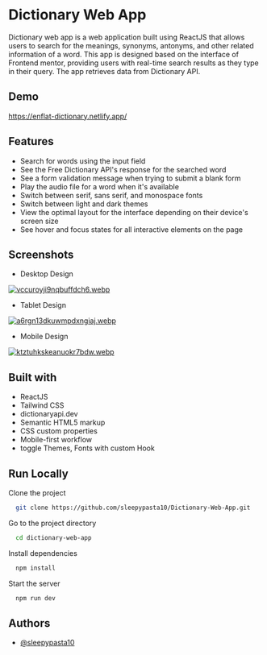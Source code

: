 
# Dictionary Web App

Dictionary web app is a web application built using ReactJS that allows users to search for the meanings, synonyms, antonyms, and other related information of a word. This app is designed based on the interface of Frontend mentor, providing users with real-time search results as they type in their query. The app retrieves data from Dictionary API.

## Demo

https://enflat-dictionary.netlify.app/


## Features

- Search for words using the input field
- See the Free Dictionary API's response for the searched word
- See a form validation message when trying to submit a blank form
- Play the audio file for a word when it's available
- Switch between serif, sans serif, and monospace fonts
- Switch between light and dark themes
- View the optimal layout for the interface depending on their device's screen size
- See hover and focus states for all interactive elements on the page


## Screenshots
- Desktop Design

[![vccuroyji9nqbuffdch6.webp](https://i.postimg.cc/x84Lgy2Q/vccuroyji9nqbuffdch6.webp)](https://postimg.cc/Pv1L5DJV)

- Tablet Design

[![a6rgn13dkuwmpdxngiaj.webp](https://i.postimg.cc/c1wtrnCP/a6rgn13dkuwmpdxngiaj.webp)](https://postimg.cc/w3xjr3hk)

- Mobile Design

[![ktztuhkskeanuokr7bdw.webp](https://i.postimg.cc/Z5ryyhC4/ktztuhkskeanuokr7bdw.webp)](https://postimg.cc/zyGf96Cc)

## Built with
- ReactJS
- Tailwind CSS
- dictionaryapi.dev
- Semantic HTML5 markup
- CSS custom properties
- Mobile-first workflow
- toggle Themes, Fonts with custom Hook


## Run Locally

Clone the project

```bash
  git clone https://github.com/sleepypasta10/Dictionary-Web-App.git
```

Go to the project directory

```bash
  cd dictionary-web-app
```

Install dependencies

```bash
  npm install
```

Start the server

```bash
  npm run dev
```


## Authors

- [@sleepypasta10](https://github.com/sleepypasta10)


